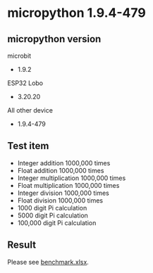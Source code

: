 # micropython 1.9.4-479

## micropython version

microbit
* 1.9.2

ESP32 Lobo
* 3.20.20

All other device
* 1.9.4-479

## Test item

* Integer addition 1000,000 times
* Float addition 1000,000 times
* Integer multiplication 1000,000 times
* Float multiplication 1000,000 times
* Integer division 1000,000 times
* Float division 1000,000 times
* 1000 digit Pi calculation
* 5000 digit Pi calculation
* 100,000 digit Pi calculation

## Result

Please see [benchmark.xlsx](benchmarks.xlsx).  
